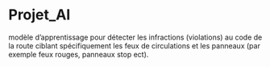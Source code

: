 # Projet_AI
modèle d’apprentissage pour détecter les infractions (violations) au code de la route ciblant spécifiquement les feux de circulations et les panneaux (par exemple feux rouges, panneaux stop ect).
